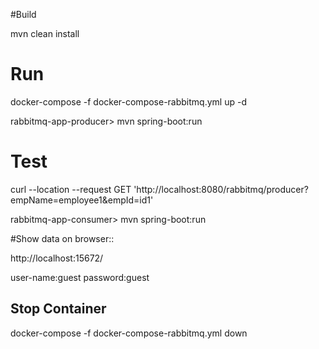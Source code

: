 #Build

mvn clean install

# Run
docker-compose -f docker-compose-rabbitmq.yml up -d


rabbitmq-app-producer> mvn spring-boot:run

# Test
curl --location --request GET 'http://localhost:8080/rabbitmq/producer?empName=employee1&empId=id1'


rabbitmq-app-consumer> mvn spring-boot:run

#Show data on browser::

http://localhost:15672/

user-name:guest
password:guest


## Stop Container

docker-compose -f docker-compose-rabbitmq.yml down